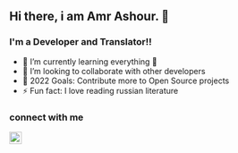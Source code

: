 ## Hi there, i am Amr Ashour. 👋

### I'm a Developer and Translator!!

- 🌱 I’m currently learning everything 🤣
- 👯 I’m looking to collaborate with other developers
- 🥅 2022 Goals: Contribute more to Open Source projects
- ⚡ Fun fact: I love reading russian literature

### connect with me

<a target="_blank" href="https://www.linkedin.com/in/amr-ashour-8b3aab213/">
  <img align="left" alt="LinkdeIN" width="22px" src="https://cdn.jsdelivr.net/npm/simple-icons@v3/icons/linkedin.svg" />
</a>
